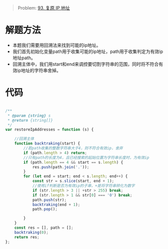 > Problem: [93. 复原 IP 地址](https://leetcode.cn/problems/restore-ip-addresses/description/)



# 解题方法
- 本题我们需要用回溯法来找到可能的ip地址。
- 我们首先初始化变量path用于收集可能的ip地址，path用于收集判定为有效ip地址path。
- 回溯主体中，我们用start和end来调控要切割字符串的范围，同时将不符合有效ip地址的字符串舍掉。



# 代码
```JavaScript []

/**
 * @param {string} s
 * @return {string[]}
 */
var restoreIpAddresses = function (s) {

    //回溯主体
    function backtraking(start) {
        //若path收集的整数字符串大于4，则不符合有效ip，舍弃
        if (path.length > 4) return;
        //只有path的长度为4，且已经搜索的起始位置为字符串长度时，为有效ip
        if (path.length == 4 && start == s.length) {
            res.push(path.join('.'));
        }
        for (let end = start; end < s.length; end++) {
            const str = s.slice(start, end + 1);
            //使用if判断是否为有效ip的子串，+是将字符串转化为数字
            if (str.length > 3 || +str > 255) break;
            if (str.length > 1 && str[0] === '0') break;
            path.push(str);
            backtraking(end + 1);
            path.pop();

        }
    }
    const res = [], path = [];
    backtraking(0);
    return res;
};
```
